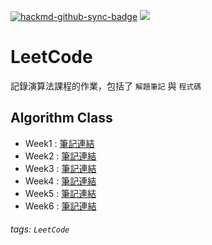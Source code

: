 [![hackmd-github-sync-badge](https://hackmd.io/DkWltRupSZGUjZyLvtSY4g/badge)](https://hackmd.io/DkWltRupSZGUjZyLvtSY4g) ![](https://img.shields.io/badge/Class-Algorithm-blue)

# LeetCode 
記錄演算法課程的作業，包括了 `解題筆記` 與 `程式碼`

## Algorithm Class
* Week1 : [筆記連結](https://hackmd.io/@gbSkzVymQsiREVFGHI7tpQ/BJboC_klq)
* Week2 : [筆記連結](https://hackmd.io/@gbSkzVymQsiREVFGHI7tpQ/rkexfLUgq)
* Week3 : [筆記連結](https://hackmd.io/@gbSkzVymQsiREVFGHI7tpQ/BJH6xsyb9)
* Week4 : [筆記連結](https://hackmd.io/@gbSkzVymQsiREVFGHI7tpQ/SJ9_Ia9Zc)
* Week5 : [筆記連結](https://hackmd.io/@gbSkzVymQsiREVFGHI7tpQ/BynmiMzMc)
* Week6 : [筆記連結](https://hackmd.io/@gbSkzVymQsiREVFGHI7tpQ/Bk7U-Jhz9)


###### tags: `LeetCode`